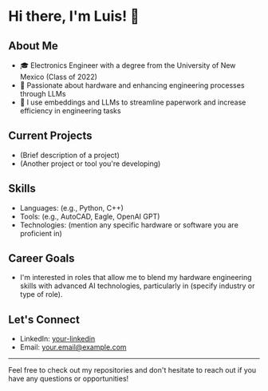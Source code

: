 # Hi there, I'm Luis! 👋

## About Me
- 🎓 Electronics Engineer with a degree from the University of New Mexico (Class of 2022)
- 🔧 Passionate about hardware and enhancing engineering processes through LLMs
- 📄 I use embeddings and LLMs to streamline paperwork and increase efficiency in engineering tasks

## Current Projects
- (Brief description of a project)
- (Another project or tool you're developing)

## Skills
- Languages: (e.g., Python, C++)
- Tools: (e.g., AutoCAD, Eagle, OpenAI GPT)
- Technologies: (mention any specific hardware or software you are proficient in)

## Career Goals
- I'm interested in roles that allow me to blend my hardware engineering skills with advanced AI technologies, particularly in (specify industry or type of role).

## Let's Connect
- LinkedIn: [your-linkedin](#)
- Email: your.email@example.com

---

Feel free to check out my repositories and don't hesitate to reach out if you have any questions or opportunities!

